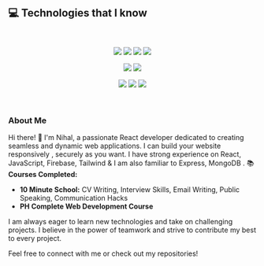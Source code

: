 ## :computer: Technologies that I know

<br>
<p align="center">
<img src="[https://github.com/mir-hussain/mir-hussain/blob/main/images/icons/HTML.png](https://www.vectorlogo.zone/logos/w3_html5/w3_html5-icon.svg)"/>
<img src="[https://github.com/mir-hussain/mir-hussain/blob/main/images/icons/css.png](https://www.vectorlogo.zone/logos/w3_css/w3_css-icon.svg)"/>
<img src="https://github.com/mir-hussain/mir-hussain/blob/main/images/icons/JavaScript.png"/>
<img src="[https://github.com/mir-hussain/mir-hussain/blob/main/images/icons/react.png](https://www.vectorlogo.zone/logos/reactjs/reactjs-icon.svg)"/>
</p>
<p align="center">
<img src="[https://github.com/mir-hussain/mir-hussain/blob/main/images/icons/tailwind.png](https://www.vectorlogo.zone/logos/tailwindcss/tailwindcss-icon.svg)"/>
<img src="[https://github.com/mir-hussain/mir-hussain/blob/main/images/icons/firebase.png](https://www.vectorlogo.zone/logos/firebase/firebase-icon.svg)"/>
</p>
<p align="center">
<img src="[https://github.com/mir-hussain/mir-hussain/blob/main/images/icons/node.png](https://www.vectorlogo.zone/logos/nodejs/nodejs-icon.svg)"/>
<img src="[https://github.com/mir-hussain/mir-hussain/blob/main/images/icons/express.png](https://www.vectorlogo.zone/logos/expressjs/expressjs-icon.svg)"/>
<img src="[https://github.com/mir-hussain/mir-hussain/blob/main/images/icons/mongo.png](https://www.vectorlogo.zone/logos/mongodb/mongodb-icon.svg)"/>
</p><br/>

### About Me

Hi there! 👋 I'm Nihal, a passionate React developer dedicated to creating seamless and dynamic web applications. I can build your website responsively , securely as you want. I have strong experience on React, JavaScript, Firebase, Tailwind & I am also familiar to Express, MongoDB .
📚 **Courses Completed:**
- **10 Minute School:** CV Writing, Interview Skills, Email Writing, Public Speaking, Communication Hacks
- **PH Complete Web Development Course**

I am always eager to learn new technologies and take on challenging projects. I believe in the power of teamwork and strive to contribute my best to every project.

Feel free to connect with me or check out my repositories!
